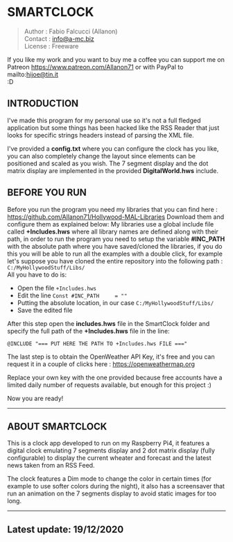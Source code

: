 # SMARTCLOCK

> Author  : Fabio Falcucci (Allanon)  
> Contact : info@a-mc.biz  
> License : Freeware  

If you like my work and you want to buy me a coffee you can support me on Patreon https://www.patreon.com/Allanon71  or with PayPal to mailto:hijoe@tin.it   
:D

## INTRODUCTION
I've made this program for my personal use so it's not a full fledged application but some things has been hacked like the RSS Reader that just looks for specific strings headers instead of parsing the XML file.

I've provided a **config.txt** where you can configure the clock has you like, you can also completely change the layout since elements can be positioned and scaled as you wish.
The 7 segment display and the dot matrix display are implemented in the provided **DigitalWorld.hws** include.

## BEFORE YOU RUN
Before you run the program you need my libraries that you can find here : https://github.com/Allanon71/Hollywood-MAL-Libraries
Download them and configure them as explained below:
My libraries use a global include file called **+Includes.hws** where all library names are defined along with their path, in order to run the program you need to setup the variable **#INC_PATH** with the absolute path where you have saved/cloned the libraries, if you do this you will be able to run all the examples with a double click, for example let's suppose you have cloned the entire repository into the following path : `C:/MyHollywoodStuff/Libs/`  
All you have to do is:  
+ Open the file `+Includes.hws`  
+ Edit the line `Const #INC_PATH     = ""`  
+ Putting the absolute location, in our case `C:/MyHollywoodStuff/Libs/`  
+ Save the edited file  

After this step open the **includes.hws** file in the SmartClock folder and specify the full path of the **+Includes.hws** file in the line:
```plaintext
@INCLUDE "=== PUT HERE THE PATH TO +Includes.hws FILE ==="
```

The last step is to obtain the OpenWeather API Key, it's free and you can request it in a couple of clicks here : https://openweathermap.org

Replace your own key with the one provided because free accounts have a limited daily number of requests available, but enough for this project :)  

Now you are ready!


---

## ABOUT SMARTCLOCK
This is a clock app developed to run on my Raspberry Pi4, it features a digital clock emulating 7 segments display and 2 dot matrix display (fully configurable) to display the current wheater and forecast and the latest news taken from an RSS Feed.

The clock features a Dim mode to change the color in certain times (for example to use softer colors during the night), it also has a screensaver that run an animation on the 7 segments display to avoid static images for too long.

 ---
 Latest update: 19/12/2020
 ---